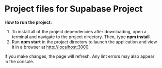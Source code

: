# Project files for Supabase Project

**How to run the project:**

1. To install all of the project dependencies after downloading, open a terminal and navigate to the project directory. Then, type **npm install**.
2. Run **npm start** in the project directory to launch the application and view it in a browser at [http://localhost:3000](http://localhost:3000).

If you make changes, the page will refresh.
Any lint errors may also appear in the console.
